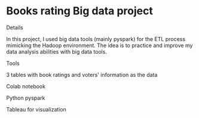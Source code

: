 # Books rating Big data project

Details

In this project, I used big data tools (mainly pyspark) for the ETL process mimicking the Hadoop environment. The idea is to practice and improve my data analysis abilities with big data tools.

Tools

3 tables with book ratings and voters' information as the data

Colab notebook 

Python pyspark

Tableau for visualization 

